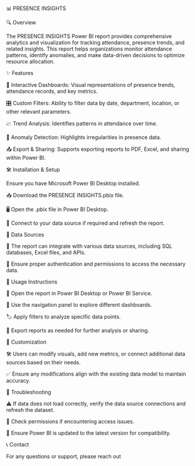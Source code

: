 📊 PRESENCE INSIGHTS

🔍 Overview

The PRESENCE INSIGHTS Power BI report provides comprehensive analytics and visualization for tracking attendance, presence trends, and related insights. This report helps organizations monitor attendance patterns, identify anomalies, and make data-driven decisions to optimize resource allocation.

✨ Features

📌 Interactive Dashboards: Visual representations of presence trends, attendance records, and key metrics.

🎛️ Custom Filters: Ability to filter data by date, department, location, or other relevant parameters.

📈 Trend Analysis: Identifies patterns in attendance over time.

🚨 Anomaly Detection: Highlights irregularities in presence data.

📤 Export & Sharing: Supports exporting reports to PDF, Excel, and sharing within Power BI.

🛠️ Installation & Setup

Ensure you have Microsoft Power BI Desktop installed.

📥 Download the PRESENCE INSIGHTS.pbix file.

🖥️ Open the .pbix file in Power BI Desktop.

🔄 Connect to your data source if required and refresh the report.

🔗 Data Sources

🔌 The report can integrate with various data sources, including SQL databases, Excel files, and APIs.

🔑 Ensure proper authentication and permissions to access the necessary data.

📖 Usage Instructions

📂 Open the report in Power BI Desktop or Power BI Service.

🎯 Use the navigation panel to explore different dashboards.

🏷️ Apply filters to analyze specific data points.

📎 Export reports as needed for further analysis or sharing.

🎨 Customization

🛠️ Users can modify visuals, add new metrics, or connect additional data sources based on their needs.

✅ Ensure any modifications align with the existing data model to maintain accuracy.

🛑 Troubleshooting

⚠️ If data does not load correctly, verify the data source connections and refresh the dataset.

🔐 Check permissions if encountering access issues.

🔄 Ensure Power BI is updated to the latest version for compatibility.

📞 Contact

For any questions or support, please reach out 
